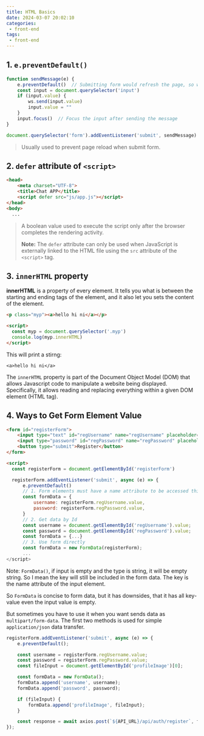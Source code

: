 ```yaml
---
title: HTML Basics
date: 2024-03-07 20:02:10
categories:
 - front-end
tags:
 - front-end
---
```


## 1. `e.preventDefault()`

```js
function sendMessage(e) {
    e.preventDefault()  // Submitting form would refresh the page, so we prevent page reload
    const input = document.querySelector('input')
    if (input.value) {
        ws.send(input.value)
        input.value = ""
    }
    input.focus()  // Focus the input after sending the message
}

document.querySelector('form').addEventListener('submit', sendMessage)
```

> Usually used to prevent page reload when submit form.

## 2. `defer` attribute of `<script>`

```html
<head>
    <meta charset="UTF-8">
    <title>Chat APP</title>
    <script defer src="js/app.js"></script>
</head>
<body>
  ...
```

> A boolean value used to execute the script only after the browser completes the rendering activity. 
>
> **Note:** The `defer` attribute can only be used when JavaScript is externally linked to the HTML file using the `src` attribute of the `<script>` tag. 

## 3. `innerHTML` property

**innerHTML** is a property of every element. It tells you what is between the starting and ending tags of the element, and it also let you sets the content of the element.

```html
<p class="myp"><a>hello hi ni</a></p>

<script>
  const myp = document.querySelector('.myp')
  console.log(myp.innerHTML)
</script>
```

This will print a stirng: 

```
<a>hello hi ni</a>
```

The `innerHTML` property is part of the Document Object Model (DOM) that allows Javascript code to manipulate a website being displayed. Specifically, it allows reading and replacing everything within a given DOM element (HTML tag).

## 4. Ways to Get Form Element Value

```html 
<form id="registerForm">
    <input type="text" id="regUsername" name="regUsername" placeholder="Username" required>
    <input type="password" id="regPassword" name="regPassword" placeholder="Password" required>
    <button type="submit">Register</button>
</form>

<script>
  const registerForm = document.getElementById('registerForm')

  registerForm.addEventListener('submit', async (e) => {
      e.preventDefault()
      // 1. Form elements must have a name attribute to be accessed this way.
      const formData = {
          username: registerForm.regUsername.value,
          password: registerForm.regPassword.value,
      }
      // 2. Get data by Id
      const username = document.getElementById('regUsername').value;
      const password = document.getElementById('regPassword').value;
      const formData = {...}
      // 3. Use form directly
      const formData = new FormData(registerForm);
      ...
</script>
```

Note: `FormData()`, if input is empty and the type is string, it will be empty string. So I mean the key will still be included in the form data. The key is the name attribute of the input element.

So `FormData` is concise to form data, but it has downsides, that it has all key-value even the input value is empty. 

But sometimes you have to use it when you want sends data as `multipart/form-data`. The first two methods is used for simple `application/json` data transfer. 

```js
registerForm.addEventListener('submit', async (e) => {
    e.preventDefault();

    const username = registerForm.regUsername.value;
    const password = registerForm.regPassword.value;
    const fileInput = document.getElementById('profileImage')[0];

    const formData = new FormData();
    formData.append('username', username);
    formData.append('password', password);

    if (fileInput) {
        formData.append('profileImage', fileInput);
    }

    const response = await axios.post(`${API_URL}/api/auth/register`, formData, ...);
});
```

